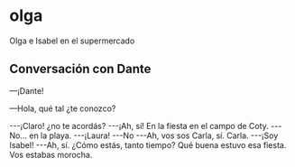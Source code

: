 # olga
Olga e Isabel en el supermercado

## Conversación con Dante

—¡Dante!

—Hola, qué tal ¿te conozco?

---¡Claro! ¿no te acordás?
---¡Ah, sí! En la fiesta en el campo de Coty.
---No... en la playa.
---¡Laura!
---No
---Ah, vos sos Carla, sí. Carla.
---¡Soy Isabel!
---Ah, sí. ¿Cómo estás, tanto tiempo? Qué buena estuvo esa fiesta. Vos estabas morocha.
